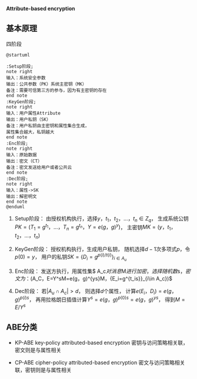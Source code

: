 
**Attribute-based encryption**

## 基本原理

四阶段
```plantuml
@startuml

:Setup阶段;
note right
输入：系统安全参数
输出：公共参数（PK）系统主密钥（MK）
备注：需要可信第三方的参与，因为有主密钥的存在
end note
:KeyGen阶段;
note right
输入：用户属性Attribute
输出：用户私钥（SK）
备注：用户私钥由主密钥和属性集合生成，
属性集合越大，私钥越大
end note
:Enc阶段;
note right
输入：原始数据
输出：密文（CT）
备注：密文发送给用户或者公共云
end note
:Dec阶段;
note right
输入：属性->SK
输出：解密明文
end note
@enduml
```

1. Setup阶段：
由授权机构执行，选择$y，t_1，t_2，...，t_n \in Z_q$，
生成系统公钥$PK=(T_1=g^{t_1}，...，T_n=g^{t_n}，Y=e(g，g)^y)$，
主密钥$MK=(y，t_1，t_2，...，t_n)$

2. KeyGen阶段：
授权机构执行，生成用户私钥，
随机选择$d-1$次多项式$p$，令$p(0)=y$，
用户的私钥$SK=\{D_i=g^{p(i)/t(i)}\}_{i\in A_u}$

3. Enc阶段：
发送方执行，用属性集$ A_c$对消息$M$进行加密，
选择随机数$s$，
密文为：$(A_C，E=Y^sM=e(g，g)^{ys}M，\{E_i=g^{t_is}\}_{i\in A_c})$

4. Dec阶段：
若$|A_u\cap A_c|>d$，
则选择$d$个属性，
计算$e(E_i，D_i)=e(g，g)^{p(i)s}$，
再用拉格朗日插值计算$Y^s=e(g，g)^{p(0)s}=e(g，g)^{ys}$，
得到$M=E/Y^s$


## ABE分类
* KP-ABE
key-policy attributed-based encryption
密钥与访问策略相关联，密文则是与属性相关

* CP-ABE
cipher-policy attributed-based encryption
密文与访问策略相关联，密钥则是与属性相关
  


